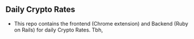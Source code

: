 ## Daily Crypto Rates

- This repo contains the frontend (Chrome extension) and Backend (Ruby on Rails) for daily Crypto Rates. Tbh,
